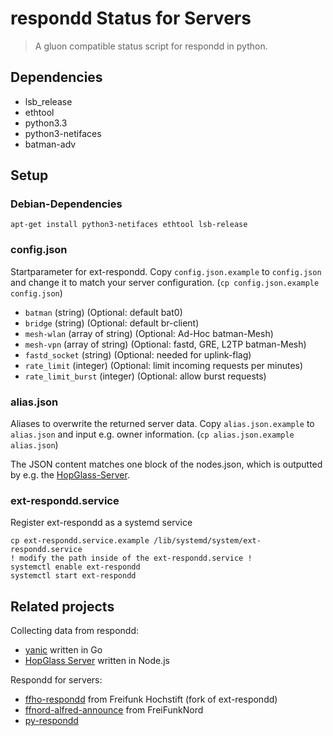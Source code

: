 # respondd Status for Servers

> A gluon compatible status script for respondd in python.


## Dependencies

 * lsb_release
 * ethtool
 * python3.3
 * python3-netifaces
 * batman-adv


## Setup

### Debian-Dependencies
```
apt-get install python3-netifaces ethtool lsb-release
```

### config.json
Startparameter for ext-respondd.
Copy `config.json.example` to `config.json` and change it to match your server configuration.
(`cp config.json.example config.json`)

 * `batman` (string) (Optional: default bat0)
 * `bridge` (string) (Optional: default br-client)
 * `mesh-wlan` (array of string) (Optional: Ad-Hoc batman-Mesh)
 * `mesh-vpn` (array of string) (Optional: fastd, GRE, L2TP batman-Mesh)
 * `fastd_socket` (string) (Optional: needed for uplink-flag)
 * `rate_limit` (integer) (Optional: limit incoming requests per minutes)
 * `rate_limit_burst` (integer) (Optional: allow burst requests)

### alias.json
Aliases to overwrite the returned server data.
Copy `alias.json.example` to `alias.json` and input e.g. owner information.
(`cp alias.json.example alias.json`)

The JSON content matches one block of the nodes.json, which is outputted by e.g. the [HopGlass-Server](https://github.com/hopglass/hopglass-server).

### ext-respondd.service
Register ext-respondd as a systemd service

```
cp ext-respondd.service.example /lib/systemd/system/ext-respondd.service
! modify the path inside of the ext-respondd.service !
systemctl enable ext-respondd
systemctl start ext-respondd
```

## Related projects

Collecting data from respondd:
* [yanic](https://github.com/FreifunkBremen/yanic) written in Go
* [HopGlass Server](https://github.com/hopglass/hopglass-server) written in Node.js

Respondd for servers:
* [ffho-respondd](https://github.com/FreifunkHochstift/ffho-respondd) from Freifunk Hochstift (fork of ext-respondd)
* [ffnord-alfred-announce](https://github.com/ffnord/ffnord-alfred-announce) from FreiFunkNord
* [py-respondd](https://github.com/descilla/py-respondd)
